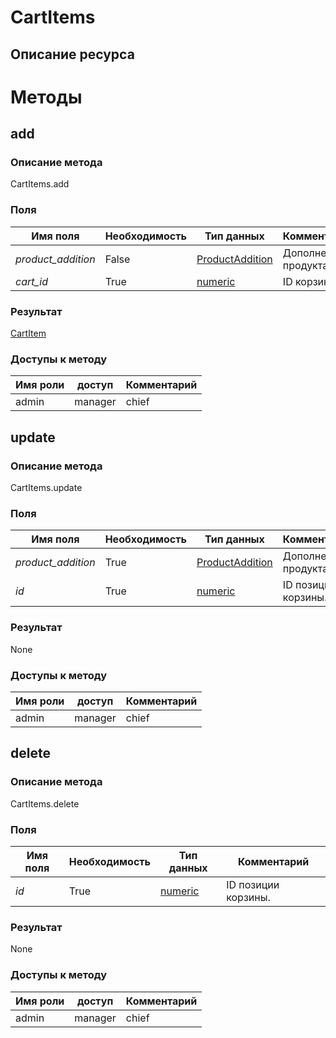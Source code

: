 
# CartItems

## Описание ресурса

# Методы

## add

### Описание метода
CartItems.add<br/>
### Поля

| Имя поля | Необходимость | Тип данных | Комментарий |
|---|---|---|---|
|*product_addition*|False|[ProductAddition](/docs/types/ProductAddition.md)|Дополнение продукта.<br/>|
|*cart_id*|True|[numeric](/docs/types/numeric.md)|ID корзины.<br/>|

### Результат
[CartItem](/docs/types/CartItem.md)
### Доступы к методу

| Имя роли | доступ | Комментарий |
|---|---|---|
|admin|manager|chief|chief_partner|operator|admin_partner
## update

### Описание метода
CartItems.update<br/>
### Поля

| Имя поля | Необходимость | Тип данных | Комментарий |
|---|---|---|---|
|*product_addition*|True|[ProductAddition](/docs/types/ProductAddition.md)|Дополнение продукта.<br/>|
|*id*|True|[numeric](/docs/types/numeric.md)|ID позиции корзины.<br/>|

### Результат
None
### Доступы к методу

| Имя роли | доступ | Комментарий |
|---|---|---|
|admin|manager|chief|chief_partner|operator|admin_partner
## delete

### Описание метода
CartItems.delete<br/>
### Поля

| Имя поля | Необходимость | Тип данных | Комментарий |
|---|---|---|---|
|*id*|True|[numeric](/docs/types/numeric.md)|ID позиции корзины.<br/>|

### Результат
None
### Доступы к методу

| Имя роли | доступ | Комментарий |
|---|---|---|
|admin|manager|chief|chief_partner|operator|admin_partner